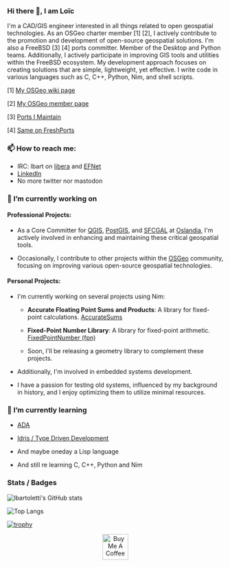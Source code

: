 ### Hi there 👋, I am Loïc

I'm a CAD/GIS engineer interested in all things related to open geospatial technologies.
As an OSGeo charter member [1] [2], I actively contribute to the promotion and development of open-source geospatial solutions.
I'm also a FreeBSD [3] [4] ports committer. Member of the Desktop and Python teams. Additionally, I actively participate in improving GIS tools and utilities within the FreeBSD ecosystem.
My development approach focuses on creating solutions that are simple, lightweight, yet effective. I write code in various languages such as C, C++, Python, Nim, and shell scripts.

[1] [My OSGeo wiki page](https://wiki.osgeo.org/wiki/User:Lbartoletti)

[2] [My OSGeo member page](https://www.osgeo.org/member/bartoletti/)

[3] [Ports I Maintain](https://ports.freebsd.org/cgi/ports.cgi?query=lbartoletti&stype=maintainer&sektion=all)

[4] [Same on FreshPorts](https://www.freshports.org/search.php?stype=maintainer&method=exact&query=lbartoletti%40FreeBSD.org&num=100&category=&orderby=category&orderbyupdown=asc&search=Search&format=html&branch=head)

### 📫 How to reach me:

- IRC: lbart on [libera](https://libera.chat/) and [EFNet](http://www.efnet.org/)
- [LinkedIn](https://www.linkedin.com/in/lbartoletti/)
- No more twitter nor mastodon

### 🔭 I’m currently working on

#### Professional Projects:

- As a Core Committer for [QGIS](https://www.qgis.org/), [PostGIS](http://postgis.net/), and [SFCGAL](https://sfcgal.org/) at [Oslandia](https://oslandia.com/en/), I'm actively involved in enhancing and maintaining these critical geospatial tools.

- Occasionally, I contribute to other projects within the [OSGeo](https://osgeo.org/) community, focusing on improving various open-source geospatial technologies.

#### Personal Projects:

- I'm currently working on several projects using Nim:

    - **Accurate Floating Point Sums and Products**: A library for fixed-point calculations. [AccurateSums](https://gitlab.com/lbartoletti/accuratesums)

    - **Fixed-Point Number Library**: A library for fixed-point arithmetic. [FixedPointNumber (fpn)](https://gitlab.com/lbartoletti/fpn)

    - Soon, I'll be releasing a geometry library to complement these projects.

- Additionally, I'm involved in embedded systems development.

- I have a passion for testing old systems, influenced by my background in history, and I enjoy optimizing them to utilize minimal resources.

### 🌱 I’m currently learning

- [ADA](https://ada-lang.io/)

- [Idris / Type Driven Development](https://www.idris-lang.org/)

- And maybe oneday a Lisp language

- And still re learning C, C++, Python and Nim

### Stats / Badges


![lbartoletti's GitHub stats](https://github-readme-stats-rust-one-38.vercel.app/api?username=lbartoletti&count_private=true&include_all_commits=true&show_icons=true&theme=nord)

![Top Langs](https://github-readme-stats-rust-one-38.vercel.app/api/top-langs/?username=lbartoletti&langs_count=10&layout=compact&theme=nord)

[![trophy](https://github-profile-trophy.vercel.app/?username=lbartoletti&theme=nord&no-frame=true&column=4&margin-w=15&margin-h=15)](https://github.com/ryo-ma/github-profile-trophy)

<div align="center">
  <a href="https://www.buymeacoffee.com/lbartoletti" target="_blank" rel="noopener noreferrer">
    <img src="https://cdn.buymeacoffee.com/buttons/v2/default-yellow.png" alt="Buy Me A Coffee" height="60px">
  </a>
</div>

<!--
**lbartoletti/lbartoletti** is a ✨ _special_ ✨ repository because its `README.md` (this file) appears on your GitHub profile.

Here are some ideas to get you started:

- 🔭 I’m currently working on ...
- 🌱 I’m currently learning ...
- 👯 I’m looking to collaborate on ...
- 🤔 I’m looking for help with ...
- 💬 Ask me about ...
- 📫 How to reach me: ...
- 😄 Pronouns: ...
- ⚡ Fun fact: ...
-->
